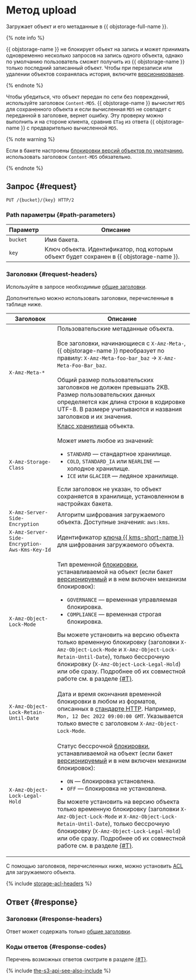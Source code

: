 # Метод upload

Загружает объект и его метаданные в {{ objstorage-full-name }}.

{% note info %}

{{ objstorage-name }} не блокирует объект на запись и может принимать одновременно несколько запросов на запись одного объекта, однако по умолчанию пользователь сможет получить из {{ objstorage-name }} только последний записанный объект. Чтобы при перезаписи или удалении объектов сохранялась история, включите [версионирование](../../../concepts/versioning.md).

{% endnote %}

Чтобы убедиться, что объект передан по сети без повреждений, используйте заголовок `Content-MD5`. {{ objstorage-name }} вычислит `MD5` для сохраненного объекта и если вычисленная `MD5` не совпадет с переданной в заголовке, вернет ошибку. Эту проверку можно выполнить и на стороне клиента, сравнив `ETag` из ответа {{ objstorage-name }} с предварительно вычисленной `MD5`.

{% note warning %}

Если в бакете настроены [блокировки версий объектов по умолчанию](../../../concepts/object-lock.md#default), использовать заголовок `Content-MD5` обязательно.

{% endnote %}


## Запрос {#request}

```http
PUT /{bucket}/{key} HTTP/2
```

### Path параметры {#path-parameters}

Параметр | Описание
----- | -----
`bucket` | Имя бакета.
`key` | Ключ объекта. Идентификатор, под которым объект будет сохранен в {{ objstorage-name }}.


### Заголовки {#request-headers}

Используйте в запросе необходимые [общие заголовки](../common-request-headers.md).

Дополнительно можно использовать заголовки, перечисленные в таблице ниже.


Заголовок | Описание
----- | -----
`X-Amz-Meta-*` | Пользовательские метаданные объекта.<br/><br/>Все заголовки, начинающиеся с `X-Amz-Meta-`, {{ objstorage-name }} преобразует по правилу: `X-Amz-Meta-foo-bar_baz` → `X-Amz-Meta-Foo-Bar_baz`.<br/><br/>Общий размер пользовательских заголовков не должен превышать 2KB. Размер пользовательских данных определяется как длина строки в кодировке UTF-8. В размере учитываются и названия заголовков и их значения.
`X-Amz-Storage-Class` | [Класс хранилища](../../../concepts/storage-class.md) объекта.<br/><br/>Может иметь любое из значений:<ul><li>`STANDARD` — стандартное хранилище.</li><li>`COLD`, `STANDARD_IA` или `NEARLINE` — холодное хранилище.</li><li>`ICE` или `GLACIER` — ледяное хранилище.</li></ul>Если заголовок не указан, то объект сохраняется в хранилище, установленном в настройках бакета.
`X-Amz-Server-Side-Encryption` | Алгоритм шифрования загружаемого объекта. Доступные значения: `aws:kms`.
`X-Amz-Server-Side-Encryption-Aws-Kms-Key-Id` | Идентификатор [ключа {{ kms-short-name }}](../../../../kms/concepts/key.md) для шифрования загружаемого объекта.
`X-Amz-Object-Lock-Mode` | <p>Тип временной [блокировки](../../../concepts/object-lock.md), устанавливаемой на объект (если бакет [версионируемый](../../../concepts/versioning.md) и в нем включен механизм блокировок):</p><ul><li>`GOVERNANCE` — временная управляемая блокировка.</li><li>`COMPLIANCE` — временная строгая блокировка.</li></ul><p>Вы можете установить на версию объекта только временную блокировку (заголовки `X-Amz-Object-Lock-Mode` и `X-Amz-Object-Lock-Retain-Until-Date`), только бессрочную блокировку (`X-Amz-Object-Lock-Legal-Hold`) или обе сразу. Подробнее об их совместной работе см. в разделе [{#T}](../../../concepts/object-lock.md#types).</p>
`X-Amz-Object-Lock-Retain-Until-Date` | Дата и время окончания временной блокировки в любом из форматов, описанных в [стандарте HTTP](https://www.rfc-editor.org/rfc/rfc9110#name-date-time-formats). Например, `Mon, 12 Dec 2022 09:00:00 GMT`. Указывается только вместе с заголовком `X-Amz-Object-Lock-Mode`.
`X-Amz-Object-Lock-Legal-Hold` | <p>Статус бессрочной [блокировки](../../../concepts/object-lock.md), устанавливаемой на объект (если бакет [версионируемый](../../../concepts/versioning.md) и в нем включен механизм блокировок):</p><ul><li>`ON` — блокировка установлена.</li><li>`OFF` — блокировка не установлена.</li></ul><p>Вы можете установить на версию объекта только временную блокировку (заголовки `X-Amz-Object-Lock-Mode` и `X-Amz-Object-Lock-Retain-Until-Date`), только бессрочную блокировку (`X-Amz-Object-Lock-Legal-Hold`) или обе сразу. Подробнее об их совместной работе см. в разделе [{#T}](../../../concepts/object-lock.md#types).</p>


С помощью заголовков, перечисленных ниже, можно установить [ACL](../../../concepts/acl.md) для загружаемого объекта.

{% include [storage-acl-headers](../../../_includes_service/storage-acl-object-headers.md) %}


## Ответ {#response}

### Заголовки {#response-headers}

Ответ может содержать только [общие заголовки](../common-response-headers.md).

### Коды ответов {#response-codes}

Перечень возможных ответов смотрите в разделе [{#T}](../response-codes.md).

{% include [the-s3-api-see-also-include](../../../../_includes/storage/the-s3-api-see-also-include.md) %}